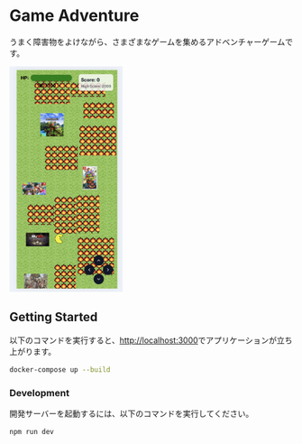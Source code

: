 # Game Adventure

うまく障害物をよけながら、さまざまなゲームを集めるアドベンチャーゲームです。

<img src="./images/demo.png" alt="ゲームのデモのスクリーンショット" height="400">

## Getting Started

以下のコマンドを実行すると、[http://localhost:3000](http://localhost:3000)でアプリケーションが立ち上がります。

```bash
docker-compose up --build
```

### Development

開発サーバーを起動するには、以下のコマンドを実行してください。

```bash
npm run dev
```
